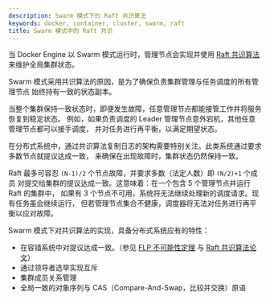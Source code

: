 ```yaml
---
description: Swarm 模式下的 Raft 共识算法
keywords: docker, container, cluster, swarm, raft
title: Swarm 模式中的 Raft 共识
---
```


当 Docker Engine 以 Swarm 模式运行时，管理节点会实现并使用
[Raft 共识算法](http://thesecretlivesofdata.com/raft/) 来维护全局集群状态。

Swarm 模式采用共识算法的原因，是为了确保负责集群管理与任务调度的所有管理节点
始终持有一致的状态副本。

当整个集群保持一致状态时，即便发生故障，任意管理节点都能接管工作并将服务恢复到稳定状态。
例如，如果负责调度的 Leader 管理节点意外宕机，其他任意管理节点都可以接手调度，
并对任务进行再平衡，以满足期望状态。

在分布式系统中，通过共识算法复制日志的架构需要特别关注。此类系统通过要求多数节点就提议达成一致，
来确保在出现故障时，集群状态仍然保持一致。

Raft 最多可容忍 `(N-1)/2` 个节点故障，并要求多数（法定人数）即 `(N/2)+1` 个成员
对提交给集群的提议达成一致。这意味着：在一个包含 5 个管理节点并运行 Raft 的集群中，
如果有 3 个节点不可用，系统将无法继续处理新的调度请求。现有任务虽会继续运行，
但若管理节点集合不健康，调度器将无法对任务进行再平衡以应对故障。

Swarm 模式下对共识算法的实现，具备分布式系统应有的特性：

- 在容错系统中对提议达成一致。（参见 [FLP 不可能性定理](https://www.the-paper-trail.org/post/2008-08-13-a-brief-tour-of-flp-impossibility/)
  与 [Raft 共识算法论文](https://www.usenix.org/system/files/conference/atc14/atc14-paper-ongaro.pdf)）
- 通过领导者选举实现互斥
- 集群成员关系管理
- 全局一致的对象序列与 CAS（Compare-And-Swap，比较并交换）原语
